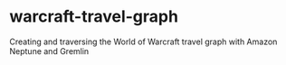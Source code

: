 # warcraft-travel-graph
Creating and traversing the World of Warcraft travel graph with Amazon Neptune and Gremlin
